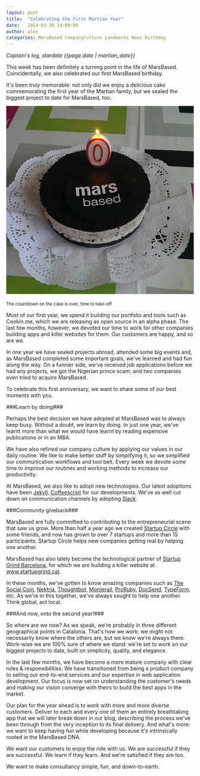 ```yaml
---
layout: post
title:  "Celebrating the First Martian Year"
date:   2014-03-30 14:00:00
author: alex
categories: MarsBased CompanyCulture Landmarks News Birthday
---
```


*Captain's log, stardate {{page.date | martian_date}}*

This week has been definitely a turning point in the life of MarsBased. Coincidentally, we also celebrated our first MarsBased birthday.

It's been truly memorable: not only did we enjoy a delicious cake commemorating the first year of the Martian family, but we sealed the biggest project to date for MarsBased, too.

<!--more-->

<img src="/images/blog/post8a.png" alt="The Mars Cake" title="The Mars Cake" class="img-center img-rounded img-responsive" />
<p class="text-center img-footer"><small>The countdown on the cake is over, time to take-off</small></p>

Most of our first year, we spend it building our portfolio and tools such as Cookin.me, which we are releasing as open source in an alpha phase. The last few months, however, we devoted our time to work for other companies building apps and killer websites for them. Our customers are happy, and so are we.

In one year we have sealed projects abroad, attended some big events and, as MarsBased completed some important goals, we've learned and had fun along the way. On a funnier side, we've received job applications before we had any projects, we got the Nigerian prince scam, and two companies even tried to acquire MarsBased.

To celebrate this first anniversary, we want to share some of our best moments with you.

###Learn by doing###

Perhaps the best decision we have adopted at MarsBased was to always keep busy. Without a doubt, we learn by doing. In just one year, we've learnt more than what we would have learnt by reading expensive publications or in an MBA.

We have also refined our company culture by applying our values in our daily routine. We like to make better stuff by simplifying it, so we simplified our communication workflows and tool belt. Every week we devote some time to improve our routines and working methods to increase our productivity.

At MarsBased, we also like to adopt new technologies. Our latest adoptions have been <a href="http://jekyllrb.com/" title="Jekyll" target="_blank">Jekyll</a>, <a href="http://coffeescript.org/" title="Coffeescript" target="_blank" rel="nofollow">Coffeescript</a> for our developments. We've as well cut down on communication channels by adopting <a href="https://slack.com/" title="Slack" target="_blank">Slack</a>.

###Community giveback###

MarsBased are fully committed to contributing to the entrepreneurial scene that saw us grow. More than half a year ago we created <a href="http://marsbased.com/blog/2013/11/07/startup-circle-barcelona/" title="Startup Circle" target="_blank">Startup Circle</a> with some friends, and now has grown to over 7 startups and more than 15 participants. Startup Circle helps new companies getting real by helping one another.

MarsBased has also lately become the technological partner of <a href="http://www.startupgrind.cat" title="Startup Grind Barcelona" target="_blank">Startup Grind Barcelona</a>, for which we are building a killer website at <a href="http://www.startupgrind.cat" title="Startup Grind Barcelona" target="_blank">www.startupgrind.cat</a>.

In these months, we've gotten to know amazing companies such as <a href="http://www.thesocialcoin.org/" title="The Social Coin" target="_blank">The Social Coin</a>, <a href="http://www.nektria.com/" title="Nektria" target="_blank">Nektria</a>, <a href="http://thoughtbot.com/" title="Thoughtbot" target="_blank">Thoughtbot</a>, <a href="http://monterail.com/" title="Monterail" target="_blank">Monterail</a>, <a href="http://prorubyteam.com/" title="ProRuby" target="_blank">ProRuby</a>, <a href="https://docsend.com/" title="DocSend" target="_blank">DocSend</a>, <a href="http://www.typeform.com/" title="TypeForm" target="_blank">TypeForm</a>, etc. As we're in this together, we've always sought to help one another. Think global, act local.

###And now, onto the second year!###

So where are we now? As we speak, we're probably in three different geographical points in Catalonia. That's how we work: we might not necessarily know where the others are, but we know we're always there. Work-wise we are 100% sure of where we stand: we're set to work on our biggest projects to date, built on simplicity, quality, and elegance.

In the last few months, we have become a more mature company with clear roles & responsibilities. We have transitioned from being a product company to selling our end-to-end services and our expertise in web application development. Our focus is now set on understanding the customer's needs and making our vision converge with theirs to build the best apps in the market.

Our plan for the year ahead is to work with more and more diverse customers. Deliver to each and every one of them an entirely breathtaking app that we will later break down in our blog, describing the process we've been through from the very inception to its final delivery. And what's more: we want to keep having fun while developing because it's intrinsically rooted in the MarsBased DNA.

We want our customers to enjoy the ride with us. We are successful if they are successful. We learn if they learn. And we're satisfied if they are too.

We want to make consultancy simple, fun, and down-to-earth.


